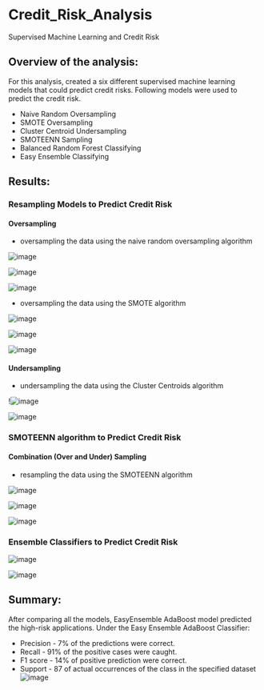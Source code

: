 # Credit_Risk_Analysis
Supervised Machine Learning and Credit Risk

## Overview of the analysis:
For this analysis, created a six different supervised machine learning models that could predict credit risks. Following models were used to predict the credit risk.

 * Naive Random Oversampling
 * SMOTE Oversampling
 * Cluster Centroid Undersampling
 * SMOTEENN Sampling
 * Balanced Random Forest Classifying
 * Easy Ensemble Classifying

## Results:

### Resampling Models to Predict Credit Risk
#### Oversampling
  * oversampling the data using the naive random oversampling algorithm
   
   ![image](https://user-images.githubusercontent.com/79486450/123557572-96650580-d75f-11eb-8834-64b3b6f4eb0d.png)

   ![image](https://user-images.githubusercontent.com/79486450/123557597-c0b6c300-d75f-11eb-86a7-e7ba8a350b08.png)
   
   ![image](https://user-images.githubusercontent.com/79486450/123557606-d4fac000-d75f-11eb-9b0f-4b9d048f7417.png)

  * oversampling the data using the SMOTE algorithm

   ![image](https://user-images.githubusercontent.com/79486450/123557662-26a34a80-d760-11eb-87ce-5768dc0ed406.png)
   
   ![image](https://user-images.githubusercontent.com/79486450/123557644-01164100-d760-11eb-9678-f1de635776c5.png)

   ![image](https://user-images.githubusercontent.com/79486450/123557652-0d020300-d760-11eb-97d6-f19b94d3fe87.png)

#### Undersampling
  * undersampling the data using the Cluster Centroids algorithm
   
   !![image](https://user-images.githubusercontent.com/79486450/123557766-d082d700-d760-11eb-84db-04af5bcd8891.png)

   ![image](https://user-images.githubusercontent.com/79486450/123557783-e42e3d80-d760-11eb-8100-95fc93e5ee68.png)

### SMOTEENN algorithm to Predict Credit Risk
#### Combination (Over and Under) Sampling
  
  * resampling the data using the SMOTEENN algorithm

   ![image](https://user-images.githubusercontent.com/79486450/123557797-f1e3c300-d760-11eb-9c87-f0e1df57f0a7.png)
   
   ![image](https://user-images.githubusercontent.com/79486450/123557809-00ca7580-d761-11eb-89e7-d6ba03112ea3.png)

   ![image](https://user-images.githubusercontent.com/79486450/123557820-10e25500-d761-11eb-9f05-fac18cea31fc.png)

### Ensemble Classifiers to Predict Credit Risk

![image](https://user-images.githubusercontent.com/79486450/123560239-0b8c0700-d76f-11eb-8f43-a13608f43033.png)

![image](https://user-images.githubusercontent.com/79486450/123560206-e6979400-d76e-11eb-8a65-78790f629c09.png)

## Summary:
After comparing all the models, EasyEnsemble AdaBoost model predicted the high-risk applications.
Under the Easy Ensemble AdaBoost Classifier:
  * Precision - 7% of the predictions were correct.
  * Recall - 91% of the positive cases were caught.
  * F1 score - 14% of positive prediction were correct.
  * Support - 87 of actual occurrences of the class in the specified dataset
![image](https://user-images.githubusercontent.com/79486450/123562088-6c6d0c80-d77a-11eb-8aff-7b2ddc1031c8.png)

